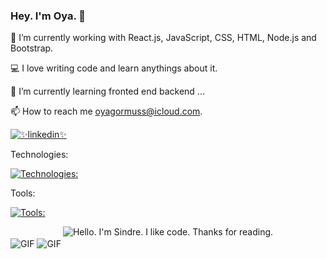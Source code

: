 ### Hey. I'm Oya. 👋


👾 I’m currently working with React.js, JavaScript, CSS, HTML, Node.js and Bootstrap.

💻 I love writing code and learn anythings about it.

🤔 I’m currently learning fronted end backend ...

📫 How to reach me oyagormuss@icloud.com.

[![✨linkedin✨](https://img.shields.io/badge/Linkedin-000000?style=for-the-badge&logo=Linkedin&logoColor=white)](https://www.linkedin.com/in/oyagormus/)

Technologies:


[![Technologies:](https://skillicons.dev/icons?i=js,html,css,bootstrap,nodejs,react,mysql)](https://skillicons.dev)

Tools:


[![Tools:](https://skillicons.dev/icons?i=discord,vscode,photoshop,gitlab,github,git,slack,trello)](https://skillicons.dev)


<div align="center">
	<img src="https://github.com/sindresorhus/sindresorhus/raw/main/main.gif" alt="Hello. I'm Sindre. I like code. Thanks for reading.">
</div>

<img align="center" alt="GIF" src="https://media.giphy.com/media/RK5KD6UcUpAt92zZvt/giphy.gif" />



<img align="center" alt="GIF" src="https://media.giphy.com/media/hrSFdM4rg8VFpXyz2m/giphy.gif" />


 



<!--
**oyagormus/oyagormus** is a ✨ _special_ ✨ repository because its `README.md` (this file) appears on your GitHub profile.

Here are some ideas to get you started:

- 🔭 I’m currently working on ...
- 🌱 I’m currently learning ...
- 👯 I’m looking to collaborate on ...
- 🤔 I’m looking for help with ...
- 💬 Ask me about ...
- 📫 How to reach me: ...
- 😄 Pronouns: ...
- ⚡ Fun fact: ...
-->
